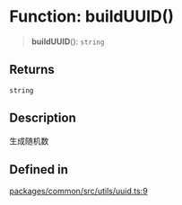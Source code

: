 # Function: buildUUID()

> **buildUUID**(): `string`

## Returns

`string`

## Description

生成随机数

## Defined in

[packages/common/src/utils/uuid.ts:9](https://github.com/XiaoPiHong/xph-crud/blob/35d86c07c46a3dd83fadda70a3d1fe8dfc4260ac/packages/common/src/utils/uuid.ts#L9)
